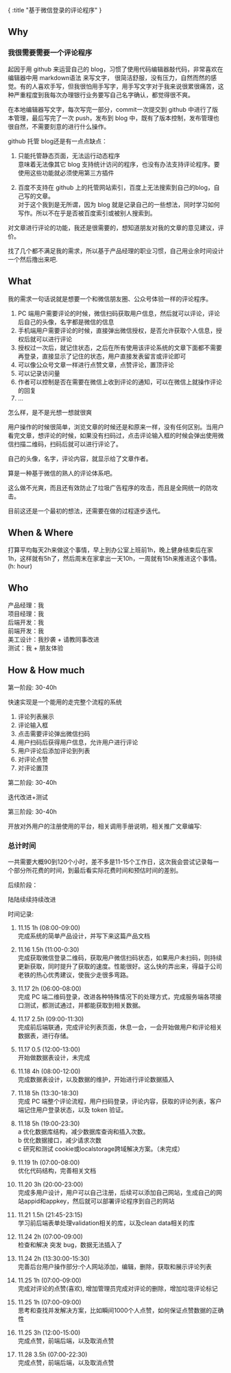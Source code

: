 {
    :title "基于微信登录的评论程序"
}

## Why

### 我很需要需要一个评论程序

起因于用 github 来运营自己的 blog，习惯了使用代码编辑器敲代码，非常喜欢在编辑器中用 markdown语法 来写文字，
很简洁舒服，没有压力，自然而然的感觉。有的人喜欢手写，但我很怕用手写字，用手写文字对于我来说很累很痛苦，这种严重程度到我每次办理银行业务要写自己名字确认，都觉得很不爽。

在本地编辑器写文字，每次写完一部分，commit一次提交到 github 中进行了版本管理，最后写完了一次 push，发布到 blog 中，既有了版本控制，发布管理也很自然，不需要刻意的进行什么操作。

github 托管 blog还是有一点点缺点：

1. 只能托管静态页面，无法运行动态程序<br>
意味着无法像其它 blog 支持统计访问的程序，也没有办法支持评论程序。要使用这些功能就必须使用第三方插件

2. 百度不支持在 github 上的托管网站索引，百度上无法搜索到自己的blog，自己写的文章。<br>
对于这个我到是无所谓，因为 blog 就是记录自己的一些想法，同时学习如何写作。所以不在乎是否被百度索引或被别人搜索到。

对文章进行评论的功能，我还是很需要的，想知道朋友对我的文章的意见建议，评价。

找了几个都不满足我的需求，所以基于产品经理的职业习惯，自己用业余时间设计一个然后撸出来吧.

## What

我的需求一句话说就是想要一个和微信朋友圈、公众号体验一样的评论程序。

1. PC 端用户需要评论的时候，微信扫码获取用户信息，然后就可以评论，评论后自己的头像，名字都是微信的信息
2. 手机端用户需要评论的时候，直接弹出微信授权，是否允许获取个人信息，授权后就可以进行评论
3. 授权过一次后，就记住状态，之后在所有使用该评论系统的文章下面都不需要再登录，直接显示了记住的状态，用户直接发表留言或评论即可
4. 可以像公众号文章一样进行点赞文章，点赞评论，置顶评论
5. 可以记录访问量
6. 作者可以控制是否在需要在微信上收到评论的通知，可以在微信上就操作评论的回复
7. ...

怎么样，是不是光想一想就很爽

用户操作的时候很简单，浏览文章的时候还是和原来一样，没有任何区别。当用户看完文章，想评论的时候，如果没有扫码过，点击评论输入框的时候会弹出使用微信扫描二维码，扫码后就可以进行评论了。

自己的头像，名字，评论内容，就显示给了文章作者。

算是一种基于微信的熟人的评论体系吧。

这么做不光爽，而且还有效防止了垃圾广告程序的攻击，而且是全网统一的防攻击。

目前这还是一个最初的想法，还需要在做的过程逐步迭代。

## When & Where
打算平均每天2h来做这个事情，早上到办公室上班前1h，晚上健身结束后在家1h，这样就有5h了，然后周末在家拿出一天10h，一周就有15h来推进这个事情。(h: hour)

## Who

产品经理：我  
项目经理：我  
后端开发：我  
前端开发：我  
美工设计：我抄袭 + 请教同事改进  
测试：我 + 朋友体验  


## How & How much

第一阶段: 30-40h

快速实现是一个能用的走完整个流程的系统

1. 评论列表展示
2. 评论输入框
3. 点击需要评论弹出微信扫码
4. 用户扫码后获得用户信息，允许用户进行评论
5. 用户评论后添加评论到列表
6. 对评论点赞
7. 对评论置顶

第二阶段: 30-40h

迭代改进+测试

第三阶段: 30-40h

开放对外用户的注册使用的平台，相关调用手册说明，相关推广文章编写: 

### 总计时间

一共需要大概90到120个小时，差不多是11-15个工作日，这次我会尝试记录每一个部分所花费的时间，到最后看实际花费时间和预估时间的差别。

后续阶段：

陆陆续续持续改进


时间记录:  
1. 11.15 1h (08:00-09:00)  <br>
完成系统的简单产品设计，并写下来这篇产品文档

2. 11.16 1.5h (11:00-0:30)  <br>
完成获取微信登录二维码，获取用户微信扫码状态，如果用户未扫码，则持续更新获取，同时提升了获取的速度。性能很好。这么快的弄出来，得益于公司老铁的热心优秀建议，使我少走很多弯路。

3. 11.17 2h (06:00-08:00)  <br>
完成 PC 端二维码登录，改进各种特殊情况下的处理方式，完成服务端各项接口测试，都测试通过，并都能获取到相关数据。

4. 11.17 2.5h (09:00-11:30)  <br>
完成前后端联通，完成评论列表页面，休息一会，一会开始做用户和评论相关数据表，进行存储。

5. 11.17 0.5 (12:00-13:00)  <br>
开始做数据表设计，未完成

6. 11.18 4h (08:00-12:00)  <br>
完成数据表设计，以及数据的维护，开始进行评论数据插入

7. 11.18 5h (13:30-18:30)  <br>
完成 PC 端整个评论流程，用户扫码登录，评论内容，获取的评论列表，客户端记住用户登录状态，以及 token 验证。

8. 11.18 5h (19:00-23:30)  <br>
a 优化数据库结构，减少数据库查询和插入次数。   
b 优化数据接口，减少请求次数   
c 研究和测试 cookie或localstorage跨域解决方案。（未完成）  

9. 11.19 1h (07:00-08:00)  <br>
优化代码结构，完善相关文档

10. 11.20 3h (20:00-23:00)  <br>
完成多用户设计，用户可以自己注册，后续可以添加自己网站，生成自己的网站appid和appkey，然后就可以部署评论程序到自己的网站

11. 11.21 1.5h (21:45-23:15)  <br>
学习前后端表单处理validation相关的库，以及clean data相关的库

12. 11.24 2h (07:00-09:00)  <br>
检查和解决 突发 bug，数据无法插入了

13. 11.24 2h (13:30:00-15:30)  <br>
完善后台用户操作部分:个人网站添加，编辑，删除，获取和展示评论列表

14. 11.25 1h (07:00-09:00) <br>
完成对评论的点赞(喜欢), 增加管理员完成对评论的删除，增加垃圾评论标记

15. 11.25 1h (07:00-09:00) <br>
思考和查找并发解决方案，比如瞬间1000个人点赞，如何保证点赞数据的正确性

16. 11.25 3h (12:00-15:00) <br>
完成点赞，前端后端，以及取消点赞

17. 11.28 3.5h (07:00-22:30) <br>
完成点赞，前端后端，以及取消点赞